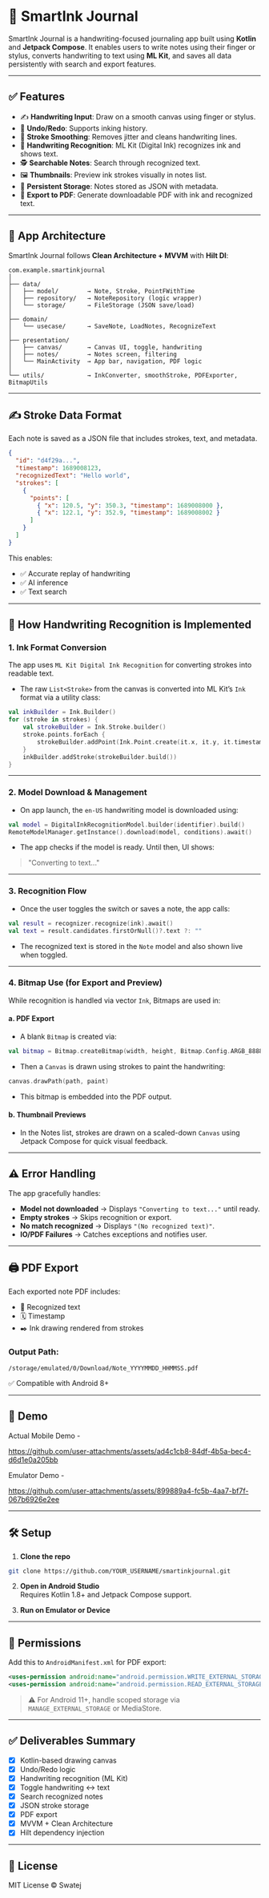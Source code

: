 # 📝 SmartInk Journal

SmartInk Journal is a handwriting-focused journaling app built using **Kotlin** and **Jetpack Compose**. It enables users to write notes using their finger or stylus, converts handwriting to text using **ML Kit**, and saves all data persistently with search and export features.

---

## ✅ Features

- ✍️ **Handwriting Input**: Draw on a smooth canvas using finger or stylus.
- 🔁 **Undo/Redo**: Supports inking history.
- 🧼 **Stroke Smoothing**: Removes jitter and cleans handwriting lines.
- 🤖 **Handwriting Recognition**: ML Kit (Digital Ink) recognizes ink and shows text.
- 🕵️ **Searchable Notes**: Search through recognized text.
- 🖼️ **Thumbnails**: Preview ink strokes visually in notes list.
- 💾 **Persistent Storage**: Notes stored as JSON with metadata.
- 📄 **Export to PDF**: Generate downloadable PDF with ink and recognized text.

---

## 🧠 App Architecture

SmartInk Journal follows **Clean Architecture + MVVM** with **Hilt DI**:

```
com.example.smartinkjournal
│
├── data/
│   ├── model/        → Note, Stroke, PointFWithTime
│   ├── repository/   → NoteRepository (logic wrapper)
│   └── storage/      → FileStorage (JSON save/load)
│
├── domain/
│   └── usecase/      → SaveNote, LoadNotes, RecognizeText
│
├── presentation/
│   ├── canvas/       → Canvas UI, toggle, handwriting
│   ├── notes/        → Notes screen, filtering
│   └── MainActivity  → App bar, navigation, PDF logic
│
└── utils/            → InkConverter, smoothStroke, PDFExporter, BitmapUtils
```

---

## ✍️ Stroke Data Format

Each note is saved as a JSON file that includes strokes, text, and metadata.

```json
{
  "id": "d4f29a...",
  "timestamp": 1689008123,
  "recognizedText": "Hello world",
  "strokes": [
    {
      "points": [
        { "x": 120.5, "y": 350.3, "timestamp": 1689008000 },
        { "x": 122.1, "y": 352.9, "timestamp": 1689008002 }
      ]
    }
  ]
}
```

This enables:
- ✅ Accurate replay of handwriting
- ✅ AI inference
- ✅ Text search

---

## 🤖 How Handwriting Recognition is Implemented

### 1. Ink Format Conversion

The app uses `ML Kit Digital Ink Recognition` for converting strokes into readable text.

- The raw `List<Stroke>` from the canvas is converted into ML Kit’s `Ink` format via a utility class:

```kotlin
val inkBuilder = Ink.Builder()
for (stroke in strokes) {
    val strokeBuilder = Ink.Stroke.builder()
    stroke.points.forEach {
        strokeBuilder.addPoint(Ink.Point.create(it.x, it.y, it.timestamp))
    }
    inkBuilder.addStroke(strokeBuilder.build())
}
```

---

### 2. Model Download & Management

- On app launch, the `en-US` handwriting model is downloaded using:

```kotlin
val model = DigitalInkRecognitionModel.builder(identifier).build()
RemoteModelManager.getInstance().download(model, conditions).await()
```

- The app checks if the model is ready. Until then, UI shows:
> "Converting to text..."

---

### 3. Recognition Flow

- Once the user toggles the switch or saves a note, the app calls:

```kotlin
val result = recognizer.recognize(ink).await()
val text = result.candidates.firstOrNull()?.text ?: ""
```

- The recognized text is stored in the `Note` model and also shown live when toggled.

---

### 4. Bitmap Use (for Export and Preview)

While recognition is handled via vector `Ink`, Bitmaps are used in:

#### a. PDF Export

- A blank `Bitmap` is created via:

```kotlin
val bitmap = Bitmap.createBitmap(width, height, Bitmap.Config.ARGB_8888)
```

- Then a `Canvas` is drawn using strokes to paint the handwriting:

```kotlin
canvas.drawPath(path, paint)
```

- This bitmap is embedded into the PDF output.

#### b. Thumbnail Previews

- In the Notes list, strokes are drawn on a scaled-down `Canvas` using Jetpack Compose for quick visual feedback.

---

## ⚠️ Error Handling

The app gracefully handles:

- **Model not downloaded** → Displays `"Converting to text..."` until ready.
- **Empty strokes** → Skips recognition or export.
- **No match recognized** → Displays `"(No recognized text)"`.
- **IO/PDF Failures** → Catches exceptions and notifies user.

---

## 🖨️ PDF Export

Each exported note PDF includes:

- 📝 Recognized text
- 🗓️ Timestamp
- ✒️ Ink drawing rendered from strokes

### Output Path:
```
/storage/emulated/0/Download/Note_YYYYMMDD_HHMMSS.pdf
```

✅ Compatible with Android 8+

---

## 📱 Demo

Actual Mobile Demo - 

https://github.com/user-attachments/assets/ad4c1cb8-84df-4b5a-bec4-d6d1e0a205bb

Emulator Demo - 

https://github.com/user-attachments/assets/899889a4-fc5b-4aa7-bf7f-067b6926e2ee

---

## 🛠️ Setup

1. **Clone the repo**

```bash
git clone https://github.com/YOUR_USERNAME/smartinkjournal.git
```

2. **Open in Android Studio**  
   Requires Kotlin 1.8+ and Jetpack Compose support.

3. **Run on Emulator or Device**

---

## 🔐 Permissions

Add this to `AndroidManifest.xml` for PDF export:

```xml
<uses-permission android:name="android.permission.WRITE_EXTERNAL_STORAGE"/>
<uses-permission android:name="android.permission.READ_EXTERNAL_STORAGE"/>
```

> ⚠️ For Android 11+, handle scoped storage via `MANAGE_EXTERNAL_STORAGE` or MediaStore.

---

## ✅ Deliverables Summary

- [x] Kotlin-based drawing canvas
- [x] Undo/Redo logic
- [x] Handwriting recognition (ML Kit)
- [x] Toggle handwriting ↔ text
- [x] Search recognized notes
- [x] JSON stroke storage
- [x] PDF export
- [x] MVVM + Clean Architecture
- [x] Hilt dependency injection

---

## 📄 License

MIT License © Swatej

